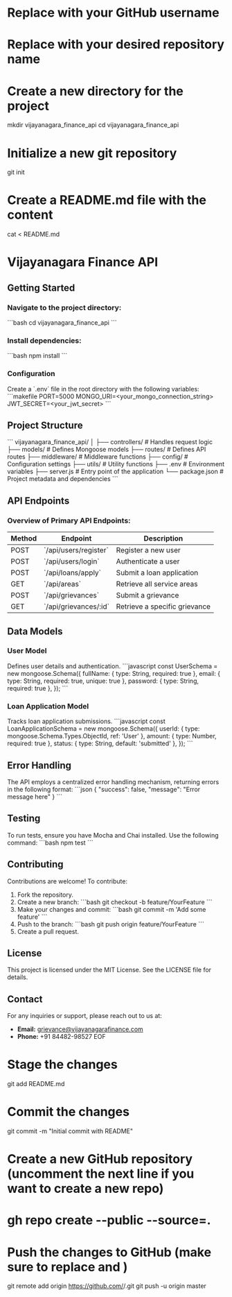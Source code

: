 # Replace <your-username> with your GitHub username
# Replace <repository-name> with your desired repository name

# Create a new directory for the project
mkdir vijayanagara_finance_api
cd vijayanagara_finance_api

# Initialize a new git repository
git init

# Create a README.md file with the content
cat <<EOF > README.md
# Vijayanagara Finance API

## Getting Started

### Navigate to the project directory:
\`\`\`bash
cd vijayanagara_finance_api
\`\`\`

### Install dependencies:
\`\`\`bash
npm install
\`\`\`

### Configuration
Create a \`.env\` file in the root directory with the following variables:
\`\`\`makefile
PORT=5000
MONGO_URI=<your_mongo_connection_string>
JWT_SECRET=<your_jwt_secret>
\`\`\`

## Project Structure
\`\`\`
vijayanagara_finance_api/
│
├── controllers/       # Handles request logic
├── models/            # Defines Mongoose models
├── routes/            # Defines API routes
├── middleware/        # Middleware functions
├── config/            # Configuration settings
├── utils/             # Utility functions
├── .env               # Environment variables
├── server.js          # Entry point of the application
└── package.json       # Project metadata and dependencies
\`\`\`

## API Endpoints
### Overview of Primary API Endpoints:
| Method | Endpoint                       | Description                                   |
|--------|--------------------------------|-----------------------------------------------|
| POST   | \`/api/users/register\`          | Register a new user                          |
| POST   | \`/api/users/login\`             | Authenticate a user                          |
| POST   | \`/api/loans/apply\`            | Submit a loan application                     |
| GET    | \`/api/areas\`                   | Retrieve all service areas                   |
| POST   | \`/api/grievances\`              | Submit a grievance                            |
| GET    | \`/api/grievances/:id\`          | Retrieve a specific grievance                 |

## Data Models
### User Model
Defines user details and authentication.
\`\`\`javascript
const UserSchema = new mongoose.Schema({
  fullName: { type: String, required: true },
  email: { type: String, required: true, unique: true },
  password: { type: String, required: true },
});
\`\`\`

### Loan Application Model
Tracks loan application submissions.
\`\`\`javascript
const LoanApplicationSchema = new mongoose.Schema({
  userId: { type: mongoose.Schema.Types.ObjectId, ref: 'User' },
  amount: { type: Number, required: true },
  status: { type: String, default: 'submitted' },
});
\`\`\`

## Error Handling
The API employs a centralized error handling mechanism, returning errors in the following format:
\`\`\`json
{
  "success": false,
  "message": "Error message here"
}
\`\`\`

## Testing
To run tests, ensure you have Mocha and Chai installed. Use the following command:
\`\`\`bash
npm test
\`\`\`

## Contributing
Contributions are welcome! To contribute:
1. Fork the repository.
2. Create a new branch:
   \`\`\`bash
   git checkout -b feature/YourFeature
   \`\`\`
3. Make your changes and commit:
   \`\`\`bash
   git commit -m 'Add some feature'
   \`\`\`
4. Push to the branch:
   \`\`\`bash
   git push origin feature/YourFeature
   \`\`\`
5. Create a pull request.

## License
This project is licensed under the MIT License. See the LICENSE file for details.

## Contact
For any inquiries or support, please reach out to us at:
- **Email:** grievance@vijayanagarafinance.com
- **Phone:** +91 84482-98527
EOF

# Stage the changes
git add README.md

# Commit the changes
git commit -m "Initial commit with README"

# Create a new GitHub repository (uncomment the next line if you want to create a new repo)
# gh repo create <repository-name> --public --source=.

# Push the changes to GitHub (make sure to replace <your-username> and <repository-name>)
git remote add origin https://github.com/<your-username>/<repository-name>.git
git push -u origin master
